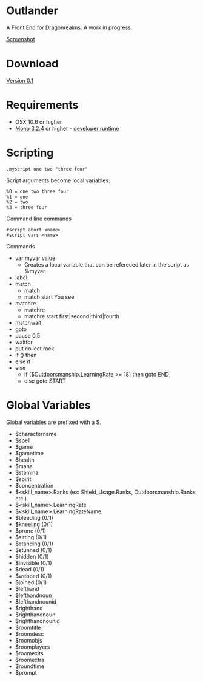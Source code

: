 Outlander
==========

A Front End for [Dragonrealms](http://www.play.net/dr).  A work in progress.

[Screenshot](https://github.com/joemcbride/outlander/blob/master/releases/ss.png?raw=true)

Download
====

[Version 0.1](https://github.com/joemcbride/outlander/blob/master/releases/Outlander.0.1.app.zip?raw=true)

Requirements
====

* OSX 10.6 or higher
* [Mono 3.2.4](http://www.go-mono.com/mono-downloads/download.html) or higher - [developer runtime](http://download.xamarin.com/MonoFrameworkMDK/Macx86/MonoFramework-MDK-3.2.5.macos10.xamarin.x86.pkg)

Scripting
====

	.myscript one two "three four"

Script arguments become local variables:
	
	%0 = one two three four
	%1 = one
	%2 = two
	%3 = three four

Command line commands

	#script abort <name>
	#script vars <name>

Commands

* var myvar value
	* Creates a local variable that can be refereced later in the script as %myvar
* label:
* match
	* match <label> <text>
	* match start You see
* matchre
	* matchre <label> <text>
	* matchre start first|second|third|fourth
* matchwait
* goto
* pause 0.5
* waitfor
* put collect rock
* if () then
* else if
* else
	* if ($Outdoorsmanship.LearningRate >= 18) then goto END
	* else goto START

Global Variables
====

Global variables are prefixed with a $.

* $charactername
* $spell
* $game
* $gametime
* $health
* $mana
* $stamina
* $spirit
* $concentration
* $&lt;skill_name&gt;.Ranks (ex: Shield_Usage.Ranks, Outdoorsmanship.Ranks, etc.)
* $&lt;skill_name&gt;.LearningRate
* $&lt;skill_name&gt;.LearningRateName
* $bleeding (0/1)
* $kneeling (0/1)
* $prone (0/1)
* $sitting (0/1)
* $standing (0/1)
* $stunned (0/1)
* $hidden (0/1)
* $invisible (0/1)
* $dead (0/1)
* $webbed (0/1)
* $joined (0/1)
* $lefthand
* $lefthandnoun
* $lefthandnounid
* $righthand
* $righthandnoun
* $righthandnounid
* $roomtitle
* $roomdesc
* $roomobjs
* $roomplayers
* $roomexits
* $roomextra
* $roundtime
* $prompt
